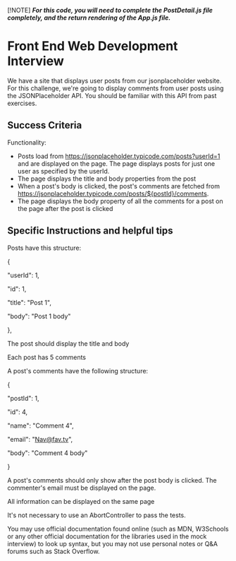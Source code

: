 [!NOTE]
***For this code, you will need to complete the PostDetail.js file completely, and the return rendering of the App.js file.***

# Front End Web Development Interview

We have a site that displays user posts from our jsonplaceholder website.
For this challenge, we're going to display comments from user posts using the JSONPlaceholder API. You should be familiar with this API from past exercises.


## Success Criteria

Functionality:

- Posts load from https://jsonplaceholder.typicode.com/posts?userId=1 and are displayed on the page. The page displays posts for just one user as specified by the userId.
- The page displays the title and body properties from the post
- When a post's body is clicked, the post's comments are fetched from https://jsonplaceholder.typicode.com/posts/${postId}/comments.
- The page displays the body property of all the comments for a post on the page after the post is clicked



## Specific Instructions and helpful tips

Posts have this structure:

{

  "userId": 1,
  
  "id": 1,
  
  "title": "Post 1",
  
  "body": "Post 1 body"
  
},

The post should display the title and body

Each post has 5 comments

A post's comments have the following structure:

{

  "postId": 1,
  
  "id": 4,
  
  "name": "Comment 4",
  
  "email": "Nav@fav.tv",
  
  "body": "Comment 4 body"
  
}

A post's comments should only show after the post body is clicked. The commenter's email must be displayed on the page.

All information can be displayed on the same page

It's not necessary to use an AbortController to pass the tests.

You may use official documentation found online (such as MDN, W3Schools or any other official documentation for the libraries used in the mock interview) to look up syntax, but you may not use personal notes or Q&A forums such as Stack Overflow.
